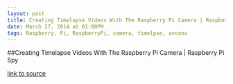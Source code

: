 ```yaml
---
layout: post
title: Creating Timelapse Videos With The Raspberry Pi Camera | Raspberry Pi Spy
date: March 27, 2014 at 01:00PM
tags: Raspberry, Pi, RaspberryPi, camera, timelpse, avconv
---
```

##Creating Timelapse Videos With The Raspberry Pi Camera | Raspberry Pi Spy

[link to source](http://ift.tt/1bMbzjk) 
